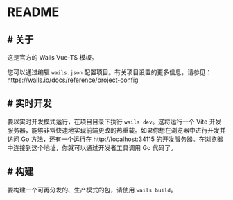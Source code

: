 # README

## # 关于

这是官方的 Wails Vue-TS 模板。

您可以通过编辑 `wails.json` 配置项目。有关项目设置的更多信息，请参见：
https://wails.io/docs/reference/project-config
## # 实时开发

要以实时开发模式运行，在项目目录下执行 `wails dev`。这将运行一个 Vite 开发服务器，能够非常快速地实现前端更改的热重载。如果你想在浏览器中进行开发并访问 Go 方法，还有一个运行在 http://localhost:34115 的开发服务器。在浏览器中连接到这个地址，你就可以通过开发者工具调用 Go 代码了。
## # 构建

要构建一个可再分发的、生产模式的包，请使用 `wails build`。
